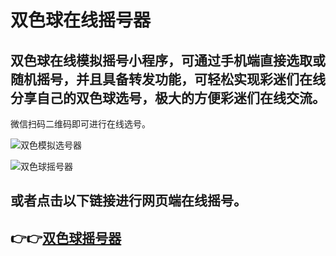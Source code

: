 # 双色球在线摇号器
双色球在线模拟摇号小程序，可通过手机端直接选取或随机摇号，并且具备转发功能，可轻松实现彩迷们在线分享自己的双色球选号，极大的方便彩迷们在线交流。
-----------------------------
微信扫码二维码即可进行在线选号。

![双色模拟选号器](https://cdn.wangzhanb.com/xiaochengxu/shuangseqrcode.png)

![双色球摇号器](https://cdn.wangzhanb.com/xiaochengxu/shuangseposter.png)

## 或者点击以下链接进行网页端在线摇号。
## 👉👉[双色球摇号器](http://cai.wangzhanb.com/shuangseqiu)
